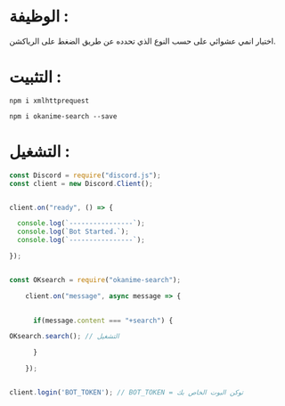 # الوظيفة : 

اختيار انمي عشوائي على حسب النوع الذي تحدده عن طريق الضغط على الرياكشن.

# التثبيت : 

`npm i xmlhttprequest`

`npm i okanime-search --save`


# التشغيل : 

```javascript
const Discord = require("discord.js");
const client = new Discord.Client();


client.on("ready", () => {

  console.log(`----------------`);
  console.log(`Bot Started.`);
  console.log(`----------------`);

});


const OKsearch = require("okanime-search");

    client.on("message", async message => {

      
      if(message.content === "+search") {

OKsearch.search(); // التشغيل

      }

    });


client.login('BOT_TOKEN'); // BOT_TOKEN = توكن البوت الخاص بك
```
